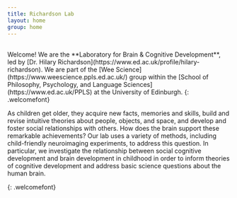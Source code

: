 ```yaml
---
title: Richardson Lab 
layout: home
group: home
---
```


<br>
Welcome! We are the **Laboratory for Brain & Cognitive Development**, led by [Dr. Hilary Richardson](https://www.ed.ac.uk/profile/hilary-richardson). We are part of the [Wee Science](https://www.weescience.ppls.ed.ac.uk/) group within the [School of Philosophy, Psychology, and Language Sciences](https://www.ed.ac.uk/PPLS) at the University of Edinburgh.
{: .welcomefont}

As children get older, they acquire new facts, memories and skills, build and revise intuitive theories about people, objects, and space, and develop and foster social relationships with others. How does the brain support these remarkable achievements? Our lab uses a variety of methods, including child-friendly neuroimaging experiments, to address this question. In particular, we investigate the relationship between social cognitive development and brain development in childhood in order to inform theories of cognitive development and address basic science questions about the human brain.

{: .welcomefont}
